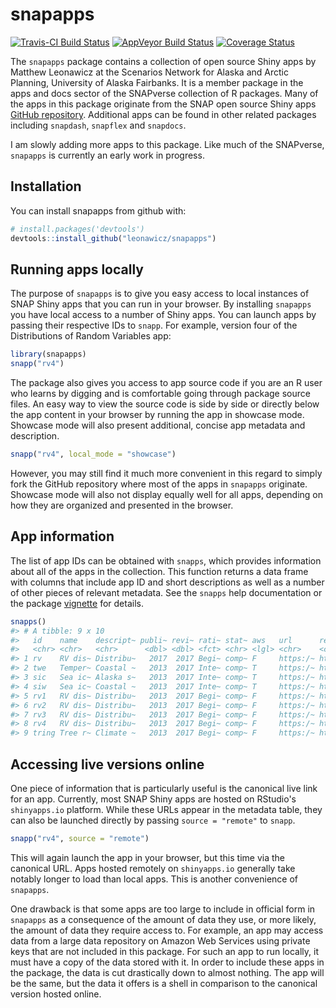 
<!-- README.md is generated from README.Rmd. Please edit that file -->
snapapps
========

[![Travis-CI Build Status](https://travis-ci.org/leonawicz/snapapps.svg?branch=master)](https://travis-ci.org/leonawicz/snapapps) [![AppVeyor Build Status](https://ci.appveyor.com/api/projects/status/github/leonawicz/snapapps?branch=master&svg=true)](https://ci.appveyor.com/project/leonawicz/snapapps) [![Coverage Status](https://img.shields.io/codecov/c/github/leonawicz/snapapps/master.svg)](https://codecov.io/github/leonawicz/snapapps?branch=master)

The `snapapps` package contains a collection of open source Shiny apps by Matthew Leonawicz at the Scenarios Network for Alaska and Arctic Planning, University of Alaska Fairbanks. It is a member package in the apps and docs sector of the SNAPverse collection of R packages. Many of the apps in this package originate from the SNAP open source Shiny apps [GitHub repository](https://github.com/ua-snap/shiny-apps). Additional apps can be found in other related packages including `snapdash`, `snapflex` and `snapdocs`.

I am slowly adding more apps to this package. Like much of the SNAPverse, `snapapps` is currently an early work in progress.

Installation
------------

You can install snapapps from github with:

``` r
# install.packages('devtools')
devtools::install_github("leonawicz/snapapps")
```

Running apps locally
--------------------

The purpose of `snapapps` is to give you easy access to local instances of SNAP Shiny apps that you can run in your browser. By installing `snapapps` you have local access to a number of Shiny apps. You can launch apps by passing their respective IDs to `snapp`. For example, version four of the Distributions of Random Variables app:

``` r
library(snapapps)
snapp("rv4")
```

The package also gives you access to app source code if you are an R user who learns by digging and is comfortable going through package source files. An easy way to view the source code is side by side or directly below the app content in your browser by running the app in showcase mode. Showcase mode will also present additional, concise app metadata and description.

``` r
snapp("rv4", local_mode = "showcase")
```

However, you may still find it much more convenient in this regard to simply fork the GitHub repository where most of the apps in `snapapps` originate. Showcase mode will also not display equally well for all apps, depending on how they are organized and presented in the browser.

App information
---------------

The list of app IDs can be obtained with `snapps`, which provides information about all of the apps in the collection. This function returns a data frame with columns that include app ID and short descriptions as well as a number of other pieces of relevant metadata. See the `snapps` help documentation or the package [vignette](https://leonawicz.github.io/snapapps/articles/snapapps.html) for details.

``` r
snapps()
#> # A tibble: 9 x 10
#>   id    name    descript~ publi~ revi~ rati~ stat~ aws   url      redirect
#>   <chr> <chr>   <chr>      <dbl> <dbl> <fct> <chr> <lgl> <chr>    <chr>   
#> 1 rv    RV dis~ Distribu~   2017  2017 Begi~ comp~ F     https:/~ http://~
#> 2 twe   Temper~ Coastal ~   2013  2017 Inte~ comp~ T     https:/~ http://~
#> 3 sic   Sea ic~ Alaska s~   2013  2017 Inte~ comp~ T     https:/~ http://~
#> 4 siw   Sea ic~ Coastal ~   2013  2017 Inte~ comp~ T     https:/~ http://~
#> 5 rv1   RV dis~ Distribu~   2013  2017 Begi~ comp~ F     https:/~ http://~
#> 6 rv2   RV dis~ Distribu~   2013  2017 Begi~ comp~ F     https:/~ http://~
#> 7 rv3   RV dis~ Distribu~   2013  2017 Begi~ comp~ F     https:/~ http://~
#> 8 rv4   RV dis~ Distribu~   2013  2017 Begi~ comp~ F     https:/~ http://~
#> 9 tring Tree r~ Climate ~   2013  2017 Begi~ comp~ F     https:/~ http://~
```

Accessing live versions online
------------------------------

One piece of information that is particularly useful is the canonical live link for an app. Currently, most SNAP Shiny apps are hosted on RStudio's `shinyapps.io` platform. While these URLs appear in the metadata table, they can also be launched directly by passing `source = "remote"` to `snapp`.

``` r
snapp("rv4", source = "remote")
```

This will again launch the app in your browser, but this time via the canonical URL. Apps hosted remotely on `shinyapps.io` generally take notably longer to load than local apps. This is another convenience of `snapapps`.

One drawback is that some apps are too large to include in official form in `snapapps` as a consequence of the amount of data they use, or more likely, the amount of data they require access to. For example, an app may access data from a large data repository on Amazon Web Services using private keys that are not included in this package. For such an app to run locally, it must have a copy of the data stored with it. In order to include these apps in the package, the data is cut drastically down to almost nothing. The app will be the same, but the data it offers is a shell in comparison to the canonical version hosted online.
